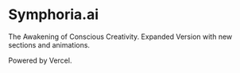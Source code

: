 
# Symphoria.ai

The Awakening of Conscious Creativity.
Expanded Version with new sections and animations.

Powered by Vercel.
